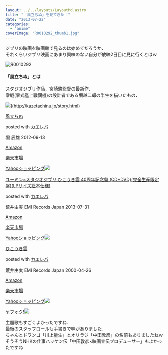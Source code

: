 ```yaml
---
layout: ../../layouts/LayoutMd.astro
title: "「風立ちぬ」を見てきた！"
date: "2013-07-22"
categories: 
  - "anime"
coverImage: "R0010292_thumb1.jpg"
---
```


ジブリの映画を映画館で見るのは始めてだろうか．  
それくらいジブリ映画にあまり興味のない自分が放映2日目に見に行くとはｗ

![R0010292](/archive/images/R0010292_thumb.jpg "R0010292")


#### 「風立ちぬ」とは

スタジオジブリ作品，宮崎駿監督の最新作．  
零戦(零式艦上戦闘機)の設計者である堀越二郎の半生を描いたもの．

![](/archive/images/41U3xcsFIBL._SL160_.jpg)](http://kazetachinu.jp/story.html)

[風立ちぬ](https://www.amazon.co.jp/exec/obidos/ASIN/B009AKHZGS/mizuka123-22/ref=nosim/)

posted with [カエレバ](http://kaereba.com)

堀 辰雄 2012-09-13

[Amazon](http://www.amazon.co.jp/gp/search?keywords=%95%97%97%A7%82%BF%82%CA&__mk_ja_JP=%83J%83%5E%83J%83i&tag=mizuka123-22 "アマゾン")

[楽天市場](http://hb.afl.rakuten.co.jp/hgc/032b53ee.4b34c5ee.0f4a541e.f440145e/?pc=http%3A%2F%2Fsearch.rakuten.co.jp%2Fsearch%2Fmall%2F%25E9%25A2%25A8%25E7%25AB%258B%25E3%2581%25A1%25E3%2581%25AC%2F-%2Ff.1-p.1-s.1-sf.0-st.A-v.2%3Fx%3D0%26scid%3Daf_ich_link_urltxt%26m%3Dhttp%3A%2F%2Fm.rakuten.co.jp%2F "楽天市場")

[Yahooショッピング![](/archive/images/21dqJiS%2BsSL._SL160_.jpg)](//ck.jp.ap.valuecommerce.com/servlet/referral?sid=3066752&pid=881990642&vc_url=http%3A%2F%2Fshopping.search.yahoo.co.jp%2Fsearch%3FuIv%3Don%26ei%3DUTF-8%26tab_ex%3Dcommerce%26slider%3D0%26va%3D%25E9%25A2%25A8%25E7%25AB%258B%25E3%2581%25A1%25E3%2581%25AC "Yahooショッピング")

[ユーミン×スタジオジブリ ひこうき雲 40周年記念盤 (CD+DVD)(完全生産限定盤)(LPサイズ絵本仕様)](https://www.amazon.co.jp/exec/obidos/ASIN/B00DIMSF7M/mizuka123-22/ref=nosim/)

posted with [カエレバ](http://kaereba.com)

荒井由実 EMI Records Japan 2013-07-31

[Amazon](http://www.amazon.co.jp/gp/search?keywords=%82%D0%82%B1%82%A4%82%AB%89_%20LP%83T%83C%83Y%8AG%96%7B%8Ed%97l&__mk_ja_JP=%83J%83%5E%83J%83i&tag=mizuka123-22 "アマゾン")

[楽天市場](http://hb.afl.rakuten.co.jp/hgc/032b53ee.4b34c5ee.0f4a541e.f440145e/?pc=http%3A%2F%2Fsearch.rakuten.co.jp%2Fsearch%2Fmall%2F%25E3%2581%25B2%25E3%2581%2593%25E3%2581%2586%25E3%2581%258D%25E9%259B%25B2%2520LP%25E3%2582%25B5%25E3%2582%25A4%25E3%2582%25BA%25E7%25B5%25B5%25E6%259C%25AC%25E4%25BB%2595%25E6%25A7%2598%2F-%2Ff.1-p.1-s.1-sf.0-st.A-v.2%3Fx%3D0%26scid%3Daf_ich_link_urltxt%26m%3Dhttp%3A%2F%2Fm.rakuten.co.jp%2F "楽天市場")

[Yahooショッピング![](/archive/images/41V5KVQS0CL._SL160_.jpg)](//ck.jp.ap.valuecommerce.com/servlet/referral?sid=3066752&pid=881990642&vc_url=http%3A%2F%2Fshopping.search.yahoo.co.jp%2Fsearch%3FuIv%3Don%26ei%3DUTF-8%26tab_ex%3Dcommerce%26slider%3D0%26va%3D%25E3%2581%25B2%25E3%2581%2593%25E3%2581%2586%25E3%2581%258D%25E9%259B%25B2%2520LP%25E3%2582%25B5%25E3%2582%25A4%25E3%2582%25BA%25E7%25B5%25B5%25E6%259C%25AC%25E4%25BB%2595%25E6%25A7%2598 "Yahooショッピング")

[ひこうき雲](https://www.amazon.co.jp/exec/obidos/ASIN/B00005GMFM/mizuka123-22/ref=nosim/)

posted with [カエレバ](http://kaereba.com)

荒井由実 EMI Records Japan 2000-04-26

[Amazon](http://www.amazon.co.jp/gp/search?keywords=%82%D0%82%B1%82%A4%82%AB%89_&__mk_ja_JP=%83J%83%5E%83J%83i&tag=mizuka123-22 "アマゾン")

[楽天市場](http://hb.afl.rakuten.co.jp/hgc/032b53ee.4b34c5ee.0f4a541e.f440145e/?pc=http%3A%2F%2Fsearch.rakuten.co.jp%2Fsearch%2Fmall%2F%25E3%2581%25B2%25E3%2581%2593%25E3%2581%2586%25E3%2581%258D%25E9%259B%25B2%2F-%2Ff.1-p.1-s.1-sf.0-st.A-v.2%3Fx%3D0%26scid%3Daf_ich_link_urltxt%26m%3Dhttp%3A%2F%2Fm.rakuten.co.jp%2F "楽天市場")

[Yahooショッピング![](//ad.jp.ap.valuecommerce.com/servlet/gifbanner?sid=3066752&pid=881990642)](//ck.jp.ap.valuecommerce.com/servlet/referral?sid=3066752&pid=881990642&vc_url=http%3A%2F%2Fshopping.search.yahoo.co.jp%2Fsearch%3FuIv%3Don%26ei%3DUTF-8%26tab_ex%3Dcommerce%26slider%3D0%26va%3D%25E3%2581%25B2%25E3%2581%2593%25E3%2581%2586%25E3%2581%258D%25E9%259B%25B2 "Yahooショッピング")

[ヤフオク!![](//ad.jp.ap.valuecommerce.com/servlet/gifbanner?sid=3066752&pid=881990645)](//ck.jp.ap.valuecommerce.com/servlet/referral?sid=3066752&pid=881990645&vc_url=http%3A%2F%2Fauctions.search.yahoo.co.jp%2Fsearch%3Fvo%3D%26ve%3D%26auccat%3D0%26aucminprice%3D%26aucmaxprice%3D%26aucmin_bidorbuy_price%3D%26aucmax_bidorbuy_price%3D%26loc_cd%3D0%26abatch%3D0%26istatus%3D0%26filtered%3D1%26ei%3DUTF-8%26tab_ex%3Dcommerce%26va%3D%25E3%2581%25B2%25E3%2581%2593%25E3%2581%2586%25E3%2581%258D%25E9%259B%25B2 "ヤフオク!")

主題歌もすごくよかったですね．  
最後のスタッフロールも手書きで味がありました．  
ちゃんとドワンゴ「川上量生」とオリラジ「中田敦彦」の名前もありましたねｗ  
そうそうNHKの仕事ハッケン伝「中田敦彦×映画宣伝プロデューサー」もよかったですね
